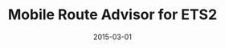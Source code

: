 ---
title: Mobile Route Advisor for ETS2
modal-id: 1
date: 2015-03-01
image-home: mobile-route-advisor/home.png
alt-home: Mobile Route Advisor Splash
image-modal: mobile-route-advisor/modal.png
alt-modal: Screenshot of Mobile Route Advisor
project-date: 2015-03-01
category: JavaScript / CSS
link: https://mikekoch.me/ets2-mobile-route-advisor
description: The "Mobile Route Advisor" for Euro Truck Simulator 2 ("ETS2") is a skin for the <a href="https://github.com/Funbit/ets2-telemetry-server" target="_blank">ETS2 Telemetry Web Server</a>.  For those who have never played ETS2 before, there is a HUD in the bottom-right (or bottom-left for some users) that displays your current location on a map (similar to a GPS), information about your current job (such as income, destination), as well as damage information (i.e. truck damage and trailer damage).  I created a skin, using the JSON returned from the Telemetry Web Server to mimic the Route Advisor on a mobile device, freeing up that portion of the screen.  It's a small project; however many people are enjoying the benefits it provides.
---